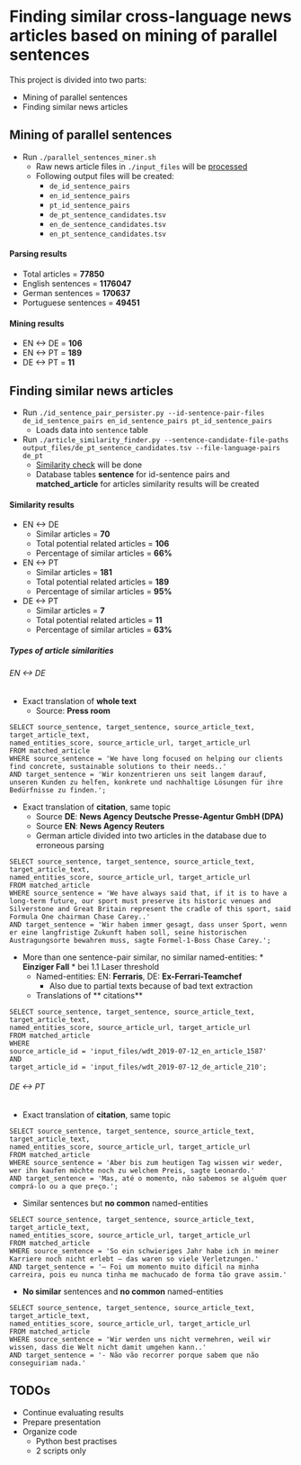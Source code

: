 # Finding similar cross-language news articles based on mining of parallel sentences

This project is divided into two parts:
* Mining of parallel sentences
* Finding similar news articles

## Mining of parallel sentences

* Run `./parallel_sentences_miner.sh `
    * Raw news article files in `./input_files` will be [processed](MINING_PARALLEL_SENTENCES.md)
    * Following output files will be created:
        * `de_id_sentence_pairs`
        * `en_id_sentence_pairs`
        * `pt_id_sentence_pairs`
        * `de_pt_sentence_candidates.tsv`
        * `en_de_sentence_candidates.tsv`
        * `en_pt_sentence_candidates.tsv`

#### Parsing results

* Total articles  =  **77850**
* English sentences = **1176047**
* German sentences = **170637**
* Portuguese sentences = **49451**

#### Mining results

* EN <-> DE = **106**
* EN <-> PT = **189**
* DE <-> PT = **11**

## Finding similar news articles

* Run `./id_sentence_pair_persister.py --id-sentence-pair-files de_id_sentence_pairs en_id_sentence_pairs pt_id_sentence_pairs`
    * Loads data into `sentence` table
* Run `./article_similarity_finder.py --sentence-candidate-file-paths output_files/de_pt_sentence_candidates.tsv --file-language-pairs de_pt`
    * [Similarity check](FINDING_SIMILAR_NEWS_ARTICLES.MD) will be done
    * Database tables **sentence** for id-sentence pairs and **matched_article** for articles similarity results will be created
 
#### Similarity results
 
* EN <-> DE
    * Similar articles = **70**
    * Total potential related articles = **106**
    * Percentage of similar articles = **66%**
* EN <-> PT
    * Similar articles = **181**
    * Total potential related articles = **189**
    * Percentage of similar articles = **95%**
* DE <-> PT
    * Similar articles = **7**
    * Total potential related  articles = **11**
    * Percentage of similar articles = **63%**

##### Types of article similarities

###### EN <-> DE 
* Exact translation of **whole text**
    * Source: **Press room**

```
SELECT source_sentence, target_sentence, source_article_text, target_article_text, 
named_entities_score, source_article_url, target_article_url
FROM matched_article 
WHERE source_sentence = 'We have long focused on helping our clients find concrete, sustainable solutions to their needs..'
AND target_sentence = 'Wir konzentrieren uns seit langem darauf, unseren Kunden zu helfen, konkrete und nachhaltige Lösungen für ihre Bedürfnisse zu finden.'; 
```

* Exact translation of **citation**, same topic
    * Source **DE**: **News Agency Deutsche Presse-Agentur GmbH (DPA)**
    * Source **EN**: **News Agency Reuters**
    * German article divided into two articles in the database due to erroneous parsing

```
SELECT source_sentence, target_sentence, source_article_text, target_article_text, 
named_entities_score, source_article_url, target_article_url
FROM matched_article 
WHERE source_sentence = 'We have always said that, if it is to have a long-term future, our sport must preserve its historic venues and Silverstone and Great Britain represent the cradle of this sport, said Formula One chairman Chase Carey..'
AND target_sentence = 'Wir haben immer gesagt, dass unser Sport, wenn er eine langfristige Zukunft haben soll, seine historischen Austragungsorte bewahren muss, sagte Formel-1-Boss Chase Carey.';
```

* More than one sentence-pair similar, no similar named-entities: * **Einziger Fall** * bei 1.1 Laser threshold
    * Named-entities: EN: **Ferraris**, DE: **Ex-Ferrari-Teamchef**
        * Also due to partial texts because of bad text extraction
    * Translations of **    citations**

```
SELECT source_sentence, target_sentence, source_article_text, target_article_text, 
named_entities_score, source_article_url, target_article_url
FROM matched_article
WHERE
source_article_id = 'input_files/wdt_2019-07-12_en_article_1587'
AND
target_article_id = 'input_files/wdt_2019-07-12_de_article_210';
```


###### DE <-> PT

* Exact translation of **citation**, same topic

```
SELECT source_sentence, target_sentence, source_article_text, target_article_text, 
named_entities_score, source_article_url, target_article_url
FROM matched_article 
WHERE source_sentence = 'Aber bis zum heutigen Tag wissen wir weder, wer ihn kaufen möchte noch zu welchem Preis, sagte Leonardo.'
AND target_sentence = 'Mas, até o momento, não sabemos se alguém quer comprá-lo ou a que preço.';
```

* Similar sentences but **no common** named-entities

```
SELECT source_sentence, target_sentence, source_article_text, target_article_text, 
named_entities_score, source_article_url, target_article_url
FROM matched_article 
WHERE source_sentence = 'So ein schwieriges Jahr habe ich in meiner Karriere noch nicht erlebt – das waren so viele Verletzungen.'
AND target_sentence = '– Foi um momento muito difícil na minha carreira, pois eu nunca tinha me machucado de forma tão grave assim.'
```

* **No similar** sentences and **no common** named-entities

```
SELECT source_sentence, target_sentence, source_article_text, target_article_text, 
named_entities_score, source_article_url, target_article_url
FROM matched_article 
WHERE source_sentence = 'Wir werden uns nicht vermehren, weil wir wissen, dass die Welt nicht damit umgehen kann..'
AND target_sentence = '- Não vão recorrer porque sabem que não conseguiriam nada.'
```


## TODOs
* Continue evaluating results
* Prepare presentation
* Organize code
    * Python best practises
    * 2 scripts only